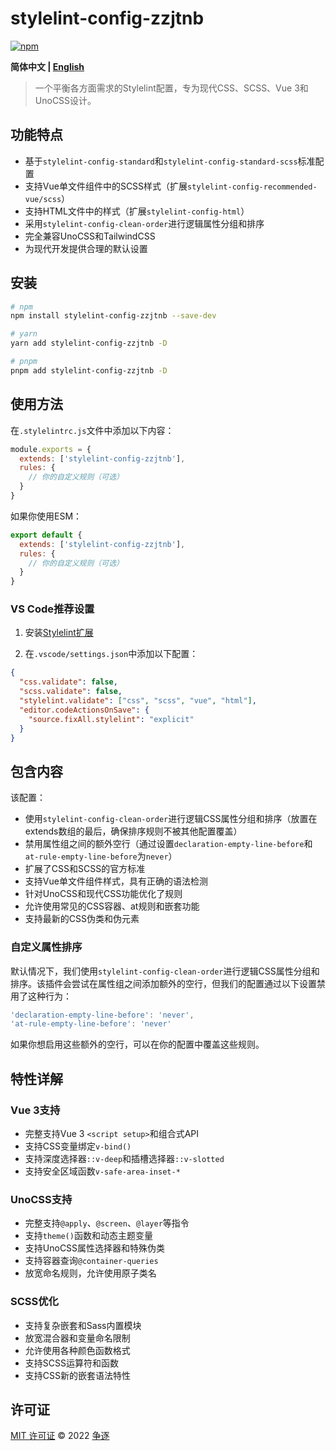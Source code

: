 # stylelint-config-zzjtnb

[![npm](https://img.shields.io/npm/v/stylelint-config-zzjtnb?color=a1b858&label=)](https://npmjs.com/package/stylelint-config-zzjtnb)

**简体中文 | [English](/packages/README.md)**

> 一个平衡各方面需求的Stylelint配置，专为现代CSS、SCSS、Vue 3和UnoCSS设计。

## 功能特点

- 基于`stylelint-config-standard`和`stylelint-config-standard-scss`标准配置
- 支持Vue单文件组件中的SCSS样式（扩展`stylelint-config-recommended-vue/scss`）
- 支持HTML文件中的样式（扩展`stylelint-config-html`）
- 采用`stylelint-config-clean-order`进行逻辑属性分组和排序
- 完全兼容UnoCSS和TailwindCSS
- 为现代开发提供合理的默认设置

## 安装

```bash
# npm
npm install stylelint-config-zzjtnb --save-dev

# yarn
yarn add stylelint-config-zzjtnb -D

# pnpm
pnpm add stylelint-config-zzjtnb -D
```

## 使用方法

在`.stylelintrc.js`文件中添加以下内容：

```js
module.exports = {
  extends: ['stylelint-config-zzjtnb'],
  rules: {
    // 你的自定义规则（可选）
  }
}
```

如果你使用ESM：

```js
export default {
  extends: ['stylelint-config-zzjtnb'],
  rules: {
    // 你的自定义规则（可选）
  }
}
```

### VS Code推荐设置

1. 安装[Stylelint扩展](https://marketplace.visualstudio.com/items?itemName=stylelint.vscode-stylelint)

2. 在`.vscode/settings.json`中添加以下配置：

```json
{
  "css.validate": false,
  "scss.validate": false,
  "stylelint.validate": ["css", "scss", "vue", "html"],
  "editor.codeActionsOnSave": {
    "source.fixAll.stylelint": "explicit"
  }
}
```

## 包含内容

该配置：

- 使用`stylelint-config-clean-order`进行逻辑CSS属性分组和排序（放置在extends数组的最后，确保排序规则不被其他配置覆盖）
- 禁用属性组之间的额外空行（通过设置`declaration-empty-line-before`和`at-rule-empty-line-before`为`never`）
- 扩展了CSS和SCSS的官方标准
- 支持Vue单文件组件样式，具有正确的语法检测
- 针对UnoCSS和现代CSS功能优化了规则
- 允许使用常见的CSS容器、at规则和嵌套功能
- 支持最新的CSS伪类和伪元素

### 自定义属性排序

默认情况下，我们使用`stylelint-config-clean-order`进行逻辑CSS属性分组和排序。该插件会尝试在属性组之间添加额外的空行，但我们的配置通过以下设置禁用了这种行为：

```js
'declaration-empty-line-before': 'never',
'at-rule-empty-line-before': 'never'
```

如果你想启用这些额外的空行，可以在你的配置中覆盖这些规则。

## 特性详解

### Vue 3支持

- 完整支持Vue 3 `<script setup>`和组合式API
- 支持CSS变量绑定`v-bind()`
- 支持深度选择器`::v-deep`和插槽选择器`::v-slotted`
- 支持安全区域函数`v-safe-area-inset-*`

### UnoCSS支持

- 完整支持`@apply`、`@screen`、`@layer`等指令
- 支持`theme()`函数和动态主题变量
- 支持UnoCSS属性选择器和特殊伪类
- 支持容器查询`@container-queries`
- 放宽命名规则，允许使用原子类名

### SCSS优化

- 支持复杂嵌套和Sass内置模块
- 放宽混合器和变量命名限制
- 允许使用各种颜色函数格式
- 支持SCSS运算符和函数
- 支持CSS新的嵌套语法特性

## 许可证

[MIT 许可证](LICENSE) &copy; 2022 [争逐](https://zzjtnb.com)
